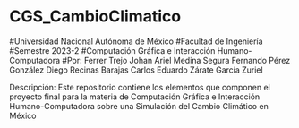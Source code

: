 # CGS_CambioClimatico
#Universidad Nacional Autónoma de México
#Facultad de Ingeniería
#Semestre 2023-2
#Computación Gráfica e Interacción Humano-Computadora
#Por:         Ferrer Trejo Johan Ariel
              Medina Segura Fernando
              Pérez González Diego
              Recinas Barajas Carlos Eduardo
              Zárate García Zuriel

Descripción: Este repositorio contiene los elementos que componen el proyecto final para la materia de Computación Gráfica e Interacción Humano-Computadora sobre una Simulación del Cambio Climático en México
